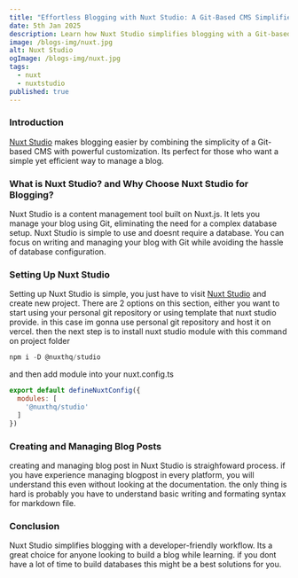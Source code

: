 ```yaml
---
title: "Effortless Blogging with Nuxt Studio: A Git-Based CMS Simplified"
date: 5th Jan 2025
description: Learn how Nuxt Studio simplifies blogging with a Git-based CMS,
image: /blogs-img/nuxt.jpg
alt: Nuxt Studio
ogImage: /blogs-img/nuxt.jpg
tags:
  - nuxt
  - nuxtstudio
published: true
---
```


### Introduction

[Nuxt Studio](https://nuxt.studio/) makes blogging easier by combining the simplicity of a Git-based CMS with powerful customization. Its perfect for those who want a simple yet efficient way to manage a blog. 

### What is Nuxt Studio? and Why Choose Nuxt Studio for Blogging?

Nuxt Studio is a content management tool built on Nuxt.js. It lets you manage your blog using Git, eliminating the need for a complex database setup. Nuxt Studio is simple to use and doesnt require a database. You can focus on writing and managing your blog with Git while avoiding the hassle of database configuration.

### Setting Up Nuxt Studio

Setting up Nuxt Studio is simple, you just have to visit [Nuxt Studio](https://nuxt.studio/docs/get-started/setup) and create new project. There are 2 options on this section, either you want to start using your personal git repository or using template that nuxt studio provide. in this case im gonna use personal git repository and host it on vercel. then the next step is to install nuxt studio module with this command on project folder

```js
npm i -D @nuxthq/studio
```

and then add module into your nuxt.config.ts

```js
export default defineNuxtConfig({
  modules: [
    '@nuxthq/studio'
  ]
})
```

### Creating and Managing Blog Posts

creating and managing blog post in Nuxt Studio is straighfoward process. if you have experience managing blogpost in every platform, you will understand this even without looking at the documentation. the only thing is hard is probably you have to understand basic writing and formating syntax for markdown file.

### Conclusion

Nuxt Studio simplifies blogging with a developer-friendly workflow. Its a great choice for anyone looking to build a blog while learning. if you dont have a lot of time to build databases this might be a best solutions for you.

